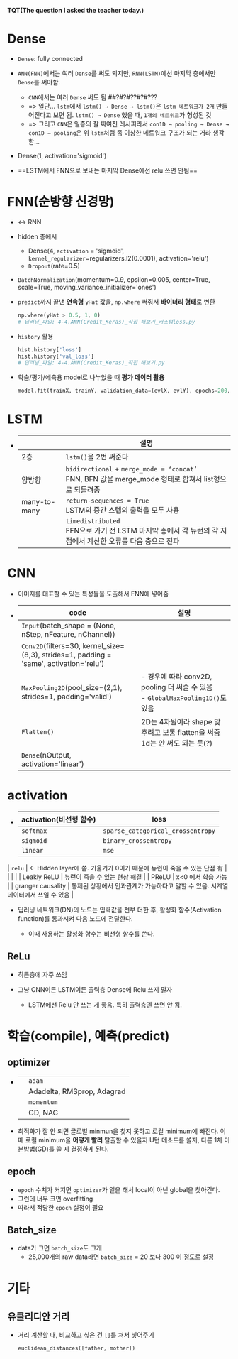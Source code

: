 **TQT(The question I asked the teacher today.)**







# Dense

* `Dense`: fully connected

* `ANN(FNN)`에서는 여러 `Dense`를 써도 되지만, `RNN(LSTM)`에선 마지막 층에서만 `Dense`를 써야함.
  * `CNN`에서는 여러 `Dense` 써도 됨  ##?#?#??#?#???
  * => 일단... `lstm`에서 `lstm() → Dense → lstm()`은 `lstm 네트워크가 2개` 만들어진다고 보면 됨. `lstm() → Dense` 했을 때, `1개의 네트워크`가 형성된 것
  * => 그리고 `CNN`은 일종의 잘 짜여진 레시피라서 `con1D → pooling → Dense → con1D → pooling`은 위 `lstm`처럼 좀 이상한 네트워크 구조가 되는 거라 생각함...

* Dense(1, activation='sigmoid')

* ==LSTM에서 FNN으로 보내는 마지막 Dense에선 relu 쓰면 안됨==









# FNN(순방향 신경망)

* ↔ RNN
  
* hidden 층에서
  
  * Dense(4, `activation` = 'sigmoid', `kernel_regularizer`=regularizers.l2(0.0001), activation='relu')
  * `Dropout`(rate=0.5)
* `BatchNormalization`(momentum=0.9, epsilon=0.005, center=True, scale=True, moving_variance_initializer='ones')
  
* `predict`까지 끝낸 **연속형** `yHat` 값을, `np.where` 써줘서 **바이너리 형태**로 변환 

  ``` python
  np.where(yHat > 0.5, 1, 0)
  # 딥러닝_파일: 4-4.ANN(Credit_Keras)_직접 해보기_커스텀loss.py
  ```

* `history` 활용

  ```python
  hist.history['loss']
  hist.history['val_loss']
  # 딥러닝_파일: 4-4.ANN(Credit_Keras)_직접 해보기.py
  ```

* 학습/평가/예측용 model로 나누었을 때 **평가 데이터 활용**

  ```python
  model.fit(trainX, trainY, validation_data=(evlX, evlY), epochs=200, batch_size=50)
  ```










# LSTM

* |              | 설명                                                         |
  | ------------ | ------------------------------------------------------------ |
  | 2층          | `lstm()`을 2번 써준다                                        |
  | 양방향       | `bidirectional` + `merge_mode = ‘concat’` <br />FNN, BFN 값을 merge_mode 형태로 합쳐서 list형으로 되돌려줌 |
  | many-to-many | `return-sequences = True`<br />LSTM의 중간 스텝의 출력을 모두 사용 |
  |              | `timedistributed`<br /> FFN으로 가기 전 LSTM 마지막 층에서 각 뉴런의 각 지점에서 계산한 오류를 다음 층으로 전파 |










# CNN

* 이미지를 대표할 수 있는 특성들을 도출해서 FNN에 넣어줌

* | code                                                         | 설명                                                         |
  | ------------------------------------------------------------ | ------------------------------------------------------------ |
  | `Input`(batch_shape = (None, nStep, nFeature, nChannel))     |                                                              |
  | `Conv2D`(filters=30, kernel_size=(8,3), strides=1, padding = 'same', activation='relu') |                                                              |
  | `MaxPooling2D`(pool_size=(2,1), strides=1, padding='valid')  | - 경우에 따라 conv2D, pooling 더 써줄 수 있음<br />- `GlobalMaxPooling1D()`도 있음 |
  | `Flatten()`                                                  | 2D는 4차원이라 shape 맞추려고 보통 flatten을 써줌<br />1d는 안 써도 되는 듯(?) |
  | `Dense`(nOutput, activation='linear')                        |                                                              |

  









# activation

* | activation(비선형 함수) | loss                                                         |
  | ----------------------- | ------------------------------------------------------------ |
  | `softmax`               | `sparse_categorical_crossentropy`                            |
  | `sigmoid`               | `binary_crossentropy`                                        |
  | `linear`                | `mse`                                                        |
| `relu`                  | ← Hidden layer에 씀. 기울기가 0이기 때문에 뉴런이 죽을 수 있는 단점 有 |
  |                         |                                                              |
  | Leakly ReLU             | 뉴런이 죽을 수 있는 현상 해결                                |
  | PReLU                   | x<0 에서 학습 가능                                           |
  | granger causality       | 통제된 상황에서 인과관계가 가능하다고 말할 수 있음. 시계열 데이터에서 쓰일 수 있음 |

* 딥러닝 네트워크(DN)의 노드는 입력값을 전부 더한 후, 활성화 함수(Activation function)를 통과시켜 다음 노드에 전달한다.
  
  * 이때 사용하는 활성화 함수는 비선형 함수를 쓴다. 







## ReLu

* 히든층에 자주 쓰임

* 그냥 CNN이든 LSTM이든 출력층 Dense에 Relu 쓰지 말자

  * LSTM에선 Relu 안 쓰는 게 좋음. 특히 출력층엔 쓰면 안 됨.

  











# 학습(compile), 예측(predict)



## optimizer

* |      |                            |
  | ---- | -------------------------- |
  |      | `adam`                     |
  |      | Adadelta, RMSprop, Adagrad |
  |      | `momentum`                 |
  |      | GD, NAG                    |

* 최적화가 잘 안 되면 글로벌 minmun을 찾지 못하고 로컬 minimum에 빠진다. 이때 로컬 minimum을 **어떻게 빨리** 탈출할 수 있을지 U턴 메소드를 쓸지, 다른 1차 미분방법(GD)를 쓸 지 결정하게 된다. 







## epoch

* `epoch` 수치가 커지면 `optimizer`가 일을 해서 local이 아닌 global을 찾아간다.
* 그런데 너무 크면 overfitting
* 따라서 적당한 `epoch` 설정이 필요 







## Batch_size

* data가 크면 `batch_size`도 크게
  * 25,000개의 raw data라면 `batch_size` = 20 보다 300 이 정도로 설정













# 기타



## 유클리디안 거리

* 거리 계산할 때, 비교하고 싶은 건 `[]`를 쳐서 넣어주기  

  ```python
  euclidean_distances([father, mother])
  ```

